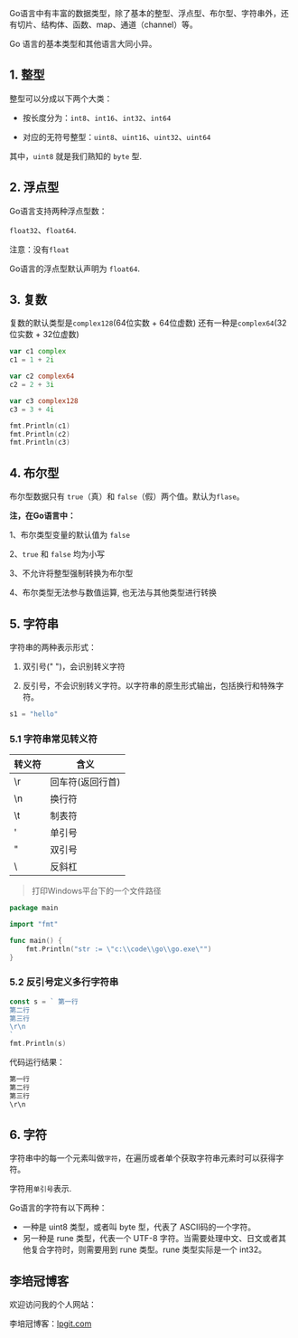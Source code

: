 Go语言中有丰富的数据类型，除了基本的整型、浮点型、布尔型、字符串外，还有切片、结构体、函数、map、通道（channel）等。

Go 语言的基本类型和其他语言大同小异。

## 1. 整型

整型可以分成以下两个大类：

- 按长度分为：`int8`、`int16`、`int32`、`int64`

- 对应的无符号整型：`uint8`、`uint16`、`uint32`、`uint64`

其中，`uint8` 就是我们熟知的 `byte` 型.

## 2. 浮点型

Go语言支持两种浮点型数：

`float32`、`float64`.

注意：没有`float`

Go语言的浮点型默认声明为 `float64`.

## 3. 复数

复数的默认类型是`complex128`(64位实数 + 64位虚数)
还有一种是`complex64`(32位实数 + 32位虚数)

```go
var c1 complex
c1 = 1 + 2i

var c2 complex64
c2 = 2 + 3i

var c3 complex128
c3 = 3 + 4i

fmt.Println(c1)
fmt.Println(c2)
fmt.Println(c3)
```

## 4. 布尔型

布尔型数据只有 `true`（真）和 `false`（假）两个值。默认为`flase`。

**注，在Go语言中：**

1、布尔类型变量的默认值为 `false`

2、`true` 和 `false` 均为小写

3、不允许将整型强制转换为布尔型

4、布尔类型无法参与数值运算, 也无法与其他类型进行转换

## 5. 字符串

字符串的两种表示形式：

1. 双引号(" ")，会识别转义字符

2. 反引号，不会识别转义字符。以字符串的原生形式输出，包括换行和特殊字符。

```go
s1 = "hello"
```

### 5.1 字符串常见转义符

| 转义符 | 含义             |
| ------ | ---------------- |
| \r     | 回车符(返回行首) |
| \n     | 换行符           |
| \t     | 制表符           |
| \'     | 单引号           |
| \"     | 双引号           |
| \\     | 反斜杠           |

> 打印Windows平台下的一个文件路径

```go
package main

import "fmt"

func main() {
	fmt.Println("str := \"c:\\code\\go\\go.exe\"")
}
```

### 5.2 反引号定义多行字符串

```go
const s = ` 第一行
第二行
第三行
\r\n
`
fmt.Println(s)
```

代码运行结果：

```go
第一行
第二行
第三行
\r\n
```

## 6. 字符

字符串中的每一个元素叫做`字符`，在遍历或者单个获取字符串元素时可以获得字符。

字符用`单引号`表示.

Go语言的字符有以下两种：

- 一种是 uint8 类型，或者叫 byte 型，代表了 ASCII码的一个字符。
- 另一种是 rune 类型，代表一个 UTF-8 字符。当需要处理中文、日文或者其他复合字符时，则需要用到 rune 类型。rune 类型实际是一个 int32。 

## 李培冠博客

欢迎访问我的个人网站：

李培冠博客：[lpgit.com](https://lpgit.com)
